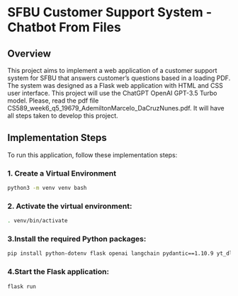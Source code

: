 # SFBU Customer Support System - Chatbot From Files
## Overview
This project aims to implement a web application of a customer support system for SFBU that answers customer’s questions based in a loading PDF.
The system was designed as a Flask web application with HTML and CSS user interface. This project will use the ChatGPT OpenAI GPT-3.5 Turbo model.
Please, read the pdf file CS589_week6_q5_19679_AdemiltonMarcelo_DaCruzNunes.pdf. It will have all steps taken to develop this project.

## Implementation Steps

To run this application, follow these implementation steps:

### 1. Create a Virtual Environment

```bash
python3 -m venv venv bash
```

### 2. Activate the virtual environment:
```bash
. venv/bin/activate
```

### 3.Install the required Python packages:
```bash
pip install python-dotenv flask openai langchain pydantic==1.10.9 yt_dlp pydub pypdf bs4 tiktoken langchain[docarray] chromadb


```

### 4.Start the Flask application:
```bash
flask run
```

